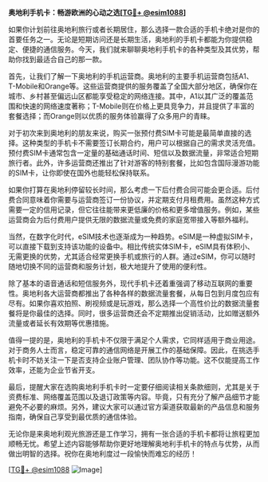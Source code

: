 **奥地利手机卡：畅游欧洲的心动之选[[TG💪+ @esim1088](https://t.me/s/esim1088)]**

如果你计划前往奥地利旅行或者长期居住，那么选择一款合适的手机卡绝对是你的首要任务之一。无论是短期访问还是长期生活，奥地利的手机卡都能为你提供稳定、便捷的通信服务。今天，我们就来聊聊奥地利手机卡的各种类型及其优势，帮助你找到最适合自己的那一款。

首先，让我们了解一下奥地利的手机运营商。奥地利的主要手机运营商包括A1、T-Mobile和Orange等。这些运营商提供的服务覆盖了全国大部分地区，确保你在城市、乡村甚至偏远山区都能享受稳定的网络连接。其中，A1以其广泛的覆盖范围和快速的网络速度著称；T-Mobile则在价格上更具竞争力，并且提供了丰富的套餐选择；而Orange则以优质的服务体验赢得了众多用户的青睐。

对于初次来到奥地利的朋友来说，购买一张预付费SIM卡可能是最简单直接的选择。这种类型的手机卡不需要签订长期合约，用户可以根据自己的需求灵活充值。预付费SIM卡通常包含一定量的基础通话时间、短信以及数据流量，非常适合短期旅行者。此外，许多运营商还推出了针对游客的特别套餐，比如包含国际漫游功能的SIM卡，让你即使在国外也能轻松保持联系。

如果你打算在奥地利停留较长时间，那么考虑一下后付费合同可能会更合适。后付费合同意味着你需要与运营商签订一份协议，并定期支付月租费用。虽然这种方式需要一定的信用记录，但它往往能带来更低廉的价格和更多增值服务。例如，某些运营商会为后付费用户提供无限的数据流量或免费的家庭宽带接入等额外福利。

当然，在数字化时代，eSIM技术也逐渐成为一种趋势。eSIM是一种虚拟SIM卡，可以直接下载到支持该功能的设备中。相比传统实体SIM卡，eSIM具有体积小、无需更换的优势，尤其适合经常更换手机或旅行的人群。通过eSIM，你可以随时随地切换不同的运营商和服务计划，极大地提升了使用的便利性。

除了基本的语音通话和短信服务外，现代手机卡还着重强调了移动互联网的重要性。奥地利各大运营商都推出了各种各样的数据流量套餐，从每日包到月度包应有尽有。如果你喜欢拍照、刷视频或是玩游戏，那么选择一个高性价比的数据流量套餐将是你最佳的选择。同时，很多运营商还会不定期推出促销活动，比如赠送额外流量或者延长有效期等优惠措施。

值得一提的是，奥地利的手机卡不仅限于满足个人需求，它同样适用于商业用途。对于商务人士而言，稳定可靠的通信网络是开展工作的基础保障。因此，在挑选手机卡时不妨关注一下是否支持企业账户管理、团队协作等功能。这不仅能提高工作效率，还能为企业节省开支。

最后，提醒大家在选购奥地利手机卡时一定要仔细阅读相关条款细则，尤其是关于资费标准、网络覆盖范围以及退订政策等内容。毕竟，只有充分了解产品细节才能避免不必要的麻烦。另外，建议大家可以通过官方渠道获取最新的产品信息和服务指南，确保自己享受到最优质的通信体验。

无论你是来奥地利观光旅游还是工作学习，拥有一张合适的手机卡都将让旅程更加顺畅无忧。希望上述内容能够帮助你更好地理解奥地利手机卡的特点与优势，从而做出明智的选择。祝你在奥地利度过一段愉快而难忘的经历！

[[TG💪+ @esim1088](https://t.me/s/esim1088) ![Image](https://i.postimg.cc/4NQfJmqS/Snipaste-2025-05-13-00-14-12.png)]